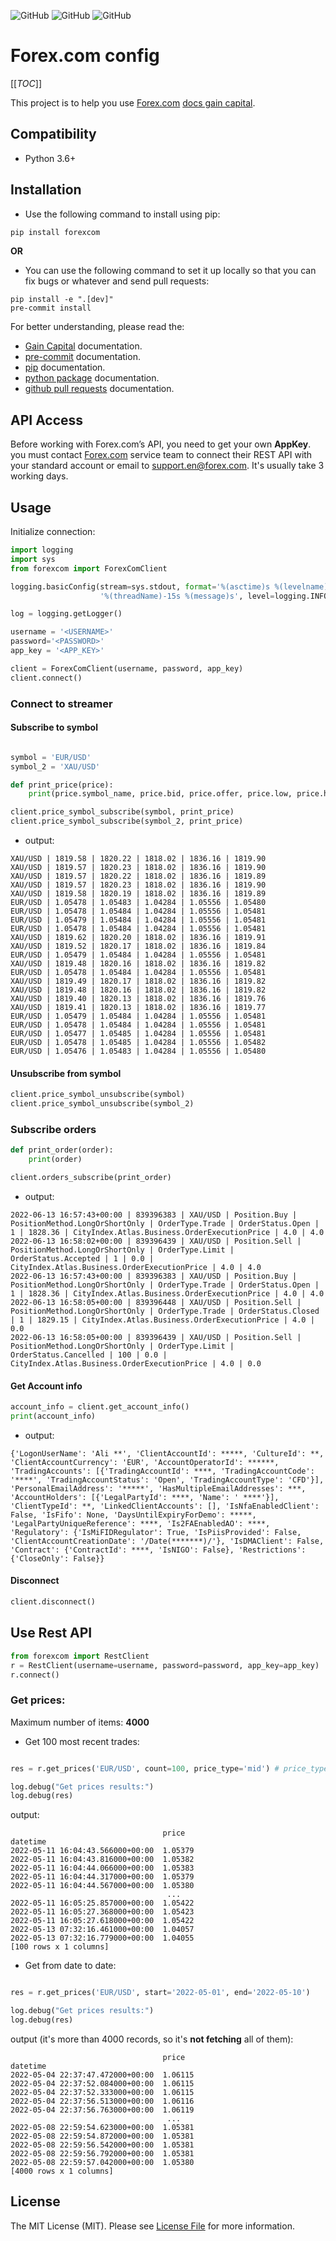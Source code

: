 <!--![GitHub All Releases](https://img.shields.io/github/downloads/ali-zahedi/forex/total)-->
<!--![GitHub issues](https://img.shields.io/github/issues/ali-zahedi/forex)-->
![GitHub](https://img.shields.io/github/license/ali-zahedi/forex)
![GitHub](https://img.shields.io/pypi/pyversions/forex.svg?maxAge=2592000)
![GitHub](https://img.shields.io/pypi/v/forex.svg?maxAge=2592000)
# Forex.com config

[[_TOC_]]

This project is to help you use [Forex.com](https://forex.com) [docs gain capital](http://docs.labs.gaincapital.com/#Getting%20Started/Getting%20Started.htm?TocPath=Getting%2520Started%257C_____0). 

## Compatibility

* Python 3.6+

## Installation

* Use the following command to install using pip:

```bash
pip install forexcom
```

**OR** 

* You can use the following command to set it up locally so that you can fix bugs or whatever and send pull requests:

```shell script
pip install -e ".[dev]"
pre-commit install
```
For better understanding, please read the:
* [Gain Capital](http://docs.labs.gaincapital.com/#API%20Intro.htm?TocPath=_____2) documentation.
* [pre-commit](https://pre-commit.com/docs/installation/) documentation.
* [pip](https://pip.pypa.io/en/stable/installing/) documentation.
* [python package](https://packaging.python.org/en/latest/tutorials/packaging-projects/) documentation.
* [github pull requests](https://help.github.com/en/articles/about-pull-requests/) documentation.

## API Access

Before working with Forex.com’s API, you need to get your own **AppKey**. you must contact [Forex.com](forexcom) service team to connect their REST API with your standard account or email to [support.en@forex.com](mailto:support.en@forex.com). It's usually take 3 working days.

## Usage

Initialize connection: 

```python
import logging
import sys
from forexcom import ForexComClient

logging.basicConfig(stream=sys.stdout, format='%(asctime)s %(levelname)-7s ' +
                    '%(threadName)-15s %(message)s', level=logging.INFO) # You can change it to logging.DEBUG

log = logging.getLogger()

username = '<USERNAME>'
password='<PASSWORD>'
app_key = '<APP_KEY>'

client = ForexComClient(username, password, app_key)
client.connect()
```

### Connect to streamer

#### Subscribe to symbol

```python

symbol = 'EUR/USD'
symbol_2 = 'XAU/USD'

def print_price(price):
    print(price.symbol_name, price.bid, price.offer, price.low, price.high, price.price, sep=' | ')

client.price_symbol_subscribe(symbol, print_price)
client.price_symbol_subscribe(symbol_2, print_price)
```

* output:

```
XAU/USD | 1819.58 | 1820.22 | 1818.02 | 1836.16 | 1819.90
XAU/USD | 1819.57 | 1820.23 | 1818.02 | 1836.16 | 1819.90
XAU/USD | 1819.57 | 1820.22 | 1818.02 | 1836.16 | 1819.89
XAU/USD | 1819.57 | 1820.23 | 1818.02 | 1836.16 | 1819.90
XAU/USD | 1819.58 | 1820.19 | 1818.02 | 1836.16 | 1819.89
EUR/USD | 1.05478 | 1.05483 | 1.04284 | 1.05556 | 1.05480
EUR/USD | 1.05478 | 1.05484 | 1.04284 | 1.05556 | 1.05481
EUR/USD | 1.05479 | 1.05484 | 1.04284 | 1.05556 | 1.05481
EUR/USD | 1.05478 | 1.05484 | 1.04284 | 1.05556 | 1.05481
XAU/USD | 1819.62 | 1820.20 | 1818.02 | 1836.16 | 1819.91
XAU/USD | 1819.52 | 1820.17 | 1818.02 | 1836.16 | 1819.84
EUR/USD | 1.05479 | 1.05484 | 1.04284 | 1.05556 | 1.05481
XAU/USD | 1819.48 | 1820.16 | 1818.02 | 1836.16 | 1819.82
EUR/USD | 1.05478 | 1.05484 | 1.04284 | 1.05556 | 1.05481
XAU/USD | 1819.49 | 1820.17 | 1818.02 | 1836.16 | 1819.82
XAU/USD | 1819.48 | 1820.16 | 1818.02 | 1836.16 | 1819.82
XAU/USD | 1819.40 | 1820.13 | 1818.02 | 1836.16 | 1819.76
XAU/USD | 1819.41 | 1820.13 | 1818.02 | 1836.16 | 1819.77
EUR/USD | 1.05479 | 1.05484 | 1.04284 | 1.05556 | 1.05481
EUR/USD | 1.05478 | 1.05484 | 1.04284 | 1.05556 | 1.05481
EUR/USD | 1.05477 | 1.05485 | 1.04284 | 1.05556 | 1.05481
EUR/USD | 1.05478 | 1.05485 | 1.04284 | 1.05556 | 1.05482
EUR/USD | 1.05476 | 1.05483 | 1.04284 | 1.05556 | 1.05480
```

#### Unsubscribe from symbol

```python
client.price_symbol_unsubscribe(symbol)
client.price_symbol_unsubscribe(symbol_2)
```

### Subscribe orders

```python
def print_order(order):
    print(order)

client.orders_subscribe(print_order)
```

* output:

```
2022-06-13 16:57:43+00:00 | 839396383 | XAU/USD | Position.Buy | PositionMethod.LongOrShortOnly | OrderType.Trade | OrderStatus.Open | 1 | 1828.36 | CityIndex.Atlas.Business.OrderExecutionPrice | 4.0 | 4.0
2022-06-13 16:58:02+00:00 | 839396439 | XAU/USD | Position.Sell | PositionMethod.LongOrShortOnly | OrderType.Limit | OrderStatus.Accepted | 1 | 0.0 | CityIndex.Atlas.Business.OrderExecutionPrice | 4.0 | 4.0
2022-06-13 16:57:43+00:00 | 839396383 | XAU/USD | Position.Buy | PositionMethod.LongOrShortOnly | OrderType.Trade | OrderStatus.Open | 1 | 1828.36 | CityIndex.Atlas.Business.OrderExecutionPrice | 4.0 | 4.0
2022-06-13 16:58:05+00:00 | 839396448 | XAU/USD | Position.Sell | PositionMethod.LongOrShortOnly | OrderType.Trade | OrderStatus.Closed | 1 | 1829.15 | CityIndex.Atlas.Business.OrderExecutionPrice | 4.0 | 0.0
2022-06-13 16:58:05+00:00 | 839396439 | XAU/USD | Position.Sell | PositionMethod.LongOrShortOnly | OrderType.Limit | OrderStatus.Cancelled | 100 | 0.0 | CityIndex.Atlas.Business.OrderExecutionPrice | 4.0 | 0.0
```
#### Get Account info


```python
account_info = client.get_account_info()
print(account_info)
```

* output: 
```
{'LogonUserName': 'Ali **', 'ClientAccountId': *****, 'CultureId': **, 'ClientAccountCurrency': 'EUR', 'AccountOperatorId': ******, 'TradingAccounts': [{'TradingAccountId': ****, 'TradingAccountCode': '****', 'TradingAccountStatus': 'Open', 'TradingAccountType': 'CFD'}], 'PersonalEmailAddress': '*****', 'HasMultipleEmailAddresses': ***, 'AccountHolders': [{'LegalPartyId': ****, 'Name': ' ****'}], 'ClientTypeId': **, 'LinkedClientAccounts': [], 'IsNfaEnabledClient': False, 'IsFifo': None, 'DaysUntilExpiryForDemo': *****, 'LegalPartyUniqueReference': ****, 'Is2FAEnabledAO': ****, 'Regulatory': {'IsMiFIDRegulator': True, 'IsPiisProvided': False, 'ClientAccountCreationDate': '/Date(*******)/'}, 'IsDMAClient': False, 'Contract': {'ContractId': ****, 'IsNIGO': False}, 'Restrictions': {'CloseOnly': False}}
```

#### Disconnect 
```python
client.disconnect()
```

## Use Rest API
```python
from forexcom import RestClient
r = RestClient(username=username, password=password, app_key=app_key)
r.connect()
```

### Get prices:

Maximum number of items: **4000**


* Get 100 most recent trades:

```python

res = r.get_prices('EUR/USD', count=100, price_type='mid') # price_type = [ask, bid, mid]

log.debug("Get prices results:")
log.debug(res)
```

output:

```
                                  price
datetime                                 
2022-05-11 16:04:43.566000+00:00  1.05379
2022-05-11 16:04:43.816000+00:00  1.05382
2022-05-11 16:04:44.066000+00:00  1.05383
2022-05-11 16:04:44.317000+00:00  1.05379
2022-05-11 16:04:44.567000+00:00  1.05380
                                   ...
2022-05-11 16:05:25.857000+00:00  1.05422
2022-05-11 16:05:27.368000+00:00  1.05423
2022-05-11 16:05:27.618000+00:00  1.05422
2022-05-13 07:32:16.461000+00:00  1.04057
2022-05-13 07:32:16.779000+00:00  1.04055
[100 rows x 1 columns]
```

* Get from date to date:

```python

res = r.get_prices('EUR/USD', start='2022-05-01', end='2022-05-10')

log.debug("Get prices results:")
log.debug(res)
```

output (it's more than 4000 records, so it's **not fetching** all of them):

```
                                  price
datetime                                 
2022-05-04 22:37:47.472000+00:00  1.06115
2022-05-04 22:37:52.084000+00:00  1.06115
2022-05-04 22:37:52.333000+00:00  1.06115
2022-05-04 22:37:56.513000+00:00  1.06116
2022-05-04 22:37:56.763000+00:00  1.06119
                                   ...
2022-05-08 22:59:54.623000+00:00  1.05381
2022-05-08 22:59:54.872000+00:00  1.05381
2022-05-08 22:59:56.542000+00:00  1.05381
2022-05-08 22:59:56.792000+00:00  1.05381
2022-05-08 22:59:57.042000+00:00  1.05380
[4000 rows x 1 columns]
```

## License

The MIT License (MIT). Please see [License File](LICENSE) for more information.
